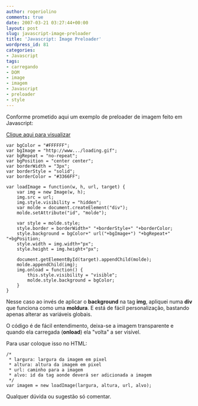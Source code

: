 ```yaml
---
author: rogeriolino
comments: true
date: 2007-03-21 03:27:44+00:00
layout: post
slug: javascript-image-preloader
title: 'Javascript: Image Preloader'
wordpress_id: 81
categories:
- Javascript
tags:
- carregando
- DOM
- image
- imagem
- Javascript
- preloader
- style
---
```


Conforme prometido aqui um exemplo de preloader de imagem feito em Javascript:

[Clique aqui para visualizar](http://dev.rogeriolino.com/exemplos/javascript/image_preloader/index.html)


    
    
    var bgColor = "#FFFFFF";
    var bgImage = "http://www.../loading.gif";
    var bgRepeat = "no-repeat";
    var bgPosition = "center center";
    var borderWidth = "3px";
    var borderStyle = "solid";
    var borderColor = "#3366FF";
    
    var loadImage = function(w, h, url, target) {
        var img = new Image(w, h);
        img.src = url;
        img.style.visibility = "hidden";
        var molde = document.createElement("div");
        molde.setAttribute("id", "molde");
    
        var style = molde.style;
        style.border = borderWidth+" "+borderStyle+" "+borderColor;
        style.background = bgColor+" url("+bgImage+") "+bgRepeat+" "+bgPosition;
        style.width = img.width+"px";
        style.height = img.height+"px";
    
        document.getElementById(target).appendChild(molde);
        molde.appendChild(img);
        img.onload = function() {
            this.style.visibility = "visible";
            molde.style.background = bgColor;
        }
    }
    



Nesse caso ao invés de aplicar o **background** na tag **img**, apliquei numa **div** que funciona como uma **moldura**. E está de fácil personalização, bastando apenas alterar as variáveis globais.

O código é de fácil entendimento, deixa-se a imagem transparente e quando ela carregada (**onload**) ela "volta" a ser visível.

Para usar coloque isso no HTML:

    
    
    /*
     * largura: largura da imagem em pixel
     * altura: altura da imagem em pixel
     * url: caminho para a imagem
     * alvo: id da tag aonde deverá ser adicionada a imagem
     */
    var imagem = new loadImage(largura, altura, url, alvo);
    



Qualquer dúvida ou sugestão só comentar.
